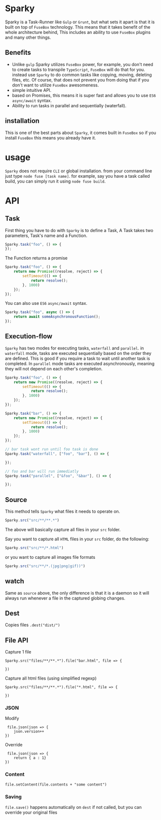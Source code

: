 # Sparky

Sparky is a Task-Runner like `Gulp` or `Grunt`, but what sets it apart is that it is built on top of `FuseBox` technology. This means that it takes benefit of the whole architecture behind, This includes an ability to use `FuseBox` plugins and many other things.

## Benefits
* Unlike `gulp` Sparky utilizes `FuseBox` power, for example, you don't need to create tasks to transpile `TypeScript`, `FuseBox` will do that for you. instead use `Sparky` to do common tasks like copying, moving, deleting files, etc. Of course, that does not prevent you from doing that if you don't want to utilize `FuseBox` awesomeness.
* simple intuitive API.
* based on Promises, this means it is super fast and allows you to use `ES6` `async/await` syntax.
* Ability to run tasks in parallel and sequentially (waterfall).

## installation
This is one of the best parts about `Sparky`, it comes built in `FuseBox` so if you install `FuseBox` this means you already have it.

# usage
`Sparky` does not require `CLI` or global installation. from your command line just type `node fuse [task name]`. for example, say you have a task called build, you can simply run it using `node fuse build`.

# API

## Task
First thing you have to do with `Sparky` is to define a Task, A Task takes two parameters, Task's name and a Function.
```js
Sparky.task("foo", () => {
});
```
The Function returns a promise
```js
Sparky.task("foo", () => {
    return new Promise((resolve, reject) => {
        setTimeout(() => {
            return resolve();
        }, 1000)
    });
});
```
You can also use `ES6` `async/await` syntax.
```js
Sparky.task("foo", async () => {
    return await someAsynchronousFunction();
});
```

## Execution-flow
`Sparky` has two modes for executing tasks, `waterfall` and `parallel`. in `waterfall` mode, tasks are executed sequentially based on the order they are defined. This is good if you require a task to wait until another task is completed. In `parallel` mode tasks are executed asynchronously, meaning they will not depend on each other's completion.

```js
Sparky.task("foo", () => {
    return new Promise((resolve, reject) => {
        setTimeout(() => {
            return resolve();
        }, 1000)
    });
});

Sparky.task("bar", () => {
    return new Promise((resolve, reject) => {
        setTimeout(() => {
            return resolve();
        }, 1000)
    });
});

// bar task wont run until foo task is done
Sparky.task("waterfall", ["foo", "bar"], () => {

});

// foo and bar will run immediatly
Sparky.task("parallel", ["&foo", "&bar"], () => {

});
```

## Source
This method tells `Sparky` what files it needs to operate on.
 ```js
 Sparky.src("src/**/**.*")
 ```
The above will basically capture all files in your `src` folder.

Say you want to capture all `HTML` files in your `src` folder, do the following:
 ```js
 Sparky.src("src/**/*.html")
 ```
or you want to capture all images file formats
 ```js
 Sparky.src("src/**/*.(jpg|png|gif))")
 ```

## watch
Same as `source` above, the only difference is that it is a daemon so it will always run whenever a file in the captured globing changes.
## Dest

Copies files
`.dest("dist/")`

## File API

Capture 1 file
```
Sparky.src("files/**/**.*").file("bar.html", file => {
   
})
```

Capture all html files (using simplified regexp)
```
Sparky.src("files/**/**.*").file("*.html", file => {
   
})
```

### JSON

Modify
```
 file.json(json => {
    json.version++
})
```

Override

```
 file.json(json => {
    return { a : 1}
})
```

### Content

```
file.setContent(file.contents + "some content")
```

### Saving

`file.save()` happens automatically on `dest` if not called, but you can override your original files